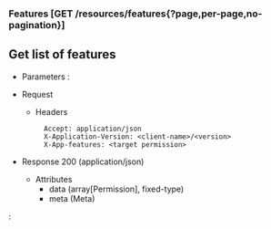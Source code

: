 ### Features [GET /resources/features{?page,per-page,no-pagination}]

## **Get list of features**

+ Parameters
    :[](../pagination_parameters.md)

+ Request
    + Headers
    
            Accept: application/json
            X-Application-Version: <client-name>/<version>
            X-App-features: <target permission>

+ Response 200 (application/json)
    + Attributes
        + data (array[Permission], fixed-type)
        + meta (Meta)

:[](../error_responses.md)
